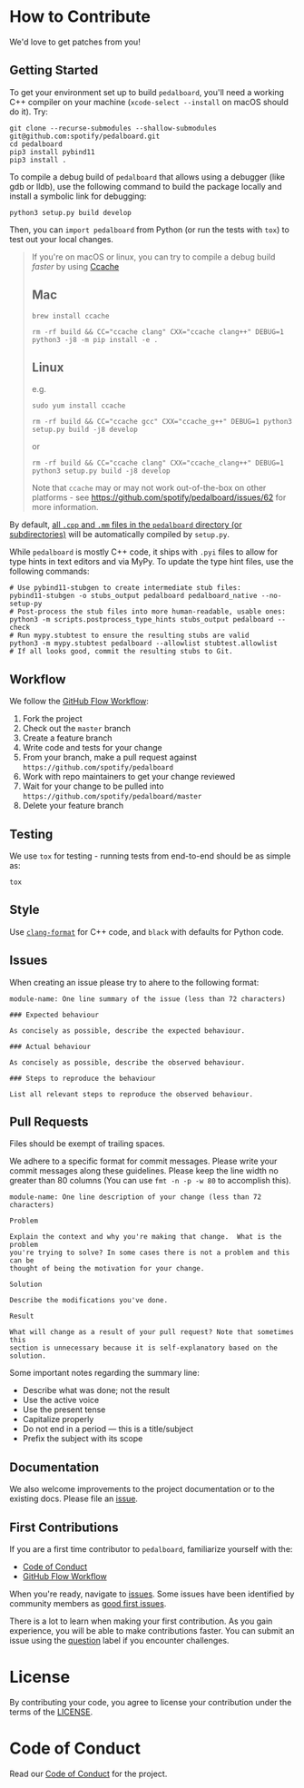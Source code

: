 # How to Contribute

We'd love to get patches from you!

## Getting Started

To get your environment set up to build `pedalboard`, you'll need a working C++ compiler on your machine (`xcode-select --install` on macOS should do it). Try:

```shell
git clone --recurse-submodules --shallow-submodules git@github.com:spotify/pedalboard.git
cd pedalboard
pip3 install pybind11
pip3 install .
```

To compile a debug build of `pedalboard` that allows using a debugger (like gdb or lldb), use the following command to build the package locally and install a symbolic link for debugging:
```shell
python3 setup.py build develop
```

Then, you can `import pedalboard` from Python (or run the tests with `tox`) to test out your local changes.

> If you're on macOS or linux, you can try to compile a debug build _faster_ by using [Ccache](https://ccache.dev/)
> ## Mac 
> `brew install ccache`
> ```shell
> rm -rf build && CC="ccache clang" CXX="ccache clang++" DEBUG=1 python3 -j8 -m pip install -e .
> ```
> ## Linux
> e.g.
> ```shell
> sudo yum install ccache
> ```
> ```shell
> rm -rf build && CC="ccache gcc" CXX="ccache_g++" DEBUG=1 python3 setup.py build -j8 develop
> ```
> or
> ```shell
> rm -rf build && CC="ccache clang" CXX="ccache_clang++" DEBUG=1 python3 setup.py build -j8 develop
> ```
> Note that `ccache` may or may not work out-of-the-box on other platforms - see https://github.com/spotify/pedalboard/issues/62 for more information.

By default, [all `.cpp` and `.mm` files in the `pedalboard` directory (or subdirectories)](https://github.com/spotify/pedalboard/blob/master/setup.py#L129) will be automatically compiled by `setup.py`.

While `pedalboard` is mostly C++ code, it ships with `.pyi` files to allow for type hints in text editors and via MyPy. To update the type hint files, use the following commands:

```shell
# Use pybind11-stubgen to create intermediate stub files:
pybind11-stubgen -o stubs_output pedalboard pedalboard_native --no-setup-py
# Post-process the stub files into more human-readable, usable ones:
python3 -m scripts.postprocess_type_hints stubs_output pedalboard --check
# Run mypy.stubtest to ensure the resulting stubs are valid
python3 -m mypy.stubtest pedalboard --allowlist stubtest.allowlist
# If all looks good, commit the resulting stubs to Git.
```

## Workflow

We follow the [GitHub Flow Workflow](https://guides.github.com/introduction/flow/):

1.  Fork the project 
1.  Check out the `master` branch 
1.  Create a feature branch
1.  Write code and tests for your change 
1.  From your branch, make a pull request against `https://github.com/spotify/pedalboard` 
1.  Work with repo maintainers to get your change reviewed 
1.  Wait for your change to be pulled into `https://github.com/spotify/pedalboard/master`
1.  Delete your feature branch

## Testing

We use `tox` for testing - running tests from end-to-end should be as simple as:

```
tox
```

## Style

Use [`clang-format`](https://clang.llvm.org/docs/ClangFormat.html) for C++ code, and `black` with defaults for Python code.

## Issues

When creating an issue please try to ahere to the following format:

    module-name: One line summary of the issue (less than 72 characters)

    ### Expected behaviour

    As concisely as possible, describe the expected behaviour.

    ### Actual behaviour

    As concisely as possible, describe the observed behaviour.

    ### Steps to reproduce the behaviour

    List all relevant steps to reproduce the observed behaviour.

## Pull Requests

Files should be exempt of trailing spaces.

We adhere to a specific format for commit messages. Please write your commit
messages along these guidelines. Please keep the line width no greater than 80
columns (You can use `fmt -n -p -w 80` to accomplish this).

    module-name: One line description of your change (less than 72 characters)

    Problem

    Explain the context and why you're making that change.  What is the problem
    you're trying to solve? In some cases there is not a problem and this can be
    thought of being the motivation for your change.

    Solution

    Describe the modifications you've done.

    Result

    What will change as a result of your pull request? Note that sometimes this
    section is unnecessary because it is self-explanatory based on the solution.

Some important notes regarding the summary line:

* Describe what was done; not the result 
* Use the active voice 
* Use the present tense 
* Capitalize properly 
* Do not end in a period — this is a title/subject 
* Prefix the subject with its scope

## Documentation

We also welcome improvements to the project documentation or to the existing
docs. Please file an [issue](https://github.com/spotify/pedalboard/issues/new).

## First Contributions

If you are a first time contributor to `pedalboard`,  familiarize yourself with the:
* [Code of Conduct](CODE_OF_CONDUCT.md)
* [GitHub Flow Workflow](https://guides.github.com/introduction/flow/)
<!-- * Issue and pull request style guides -->

When you're ready, navigate to [issues](https://github.com/spotify/pedalboard/issues/new). Some issues have been identified by community members as [good first issues](https://github.com/spotify/pedalboard/labels/good%20first%20issue). 

There is a lot to learn when making your first contribution. As you gain experience, you will be able to make contributions faster. You can submit an issue using the [question](https://github.com/spotify/pedalboard/labels/question) label if you encounter challenges.  

# License 

By contributing your code, you agree to license your contribution under the 
terms of the [LICENSE](https://github.com/spotify/pedalboard/blob/master/LICENSE).

# Code of Conduct

Read our [Code of Conduct](CODE_OF_CONDUCT.md) for the project.
